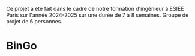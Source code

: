 Ce projet a été fait dans le cadre de notre formation d'ingénieur à ESIEE Paris sur l'année 2024-2025 sur une durée de 7 à 8 semaines.
Groupe de projet de 6 personnes.

# BinGo

